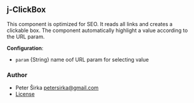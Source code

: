 ## j-ClickBox

This component is optimized for SEO. It reads all links and creates a clickable box. The component automatically highlight a value according to the URL param.

__Configuration__:
- `param` {String} name oof URL param for selecting value

### Author

- Peter Širka <petersirka@gmail.com>
- [License](https://www.totaljs.com/license/)
